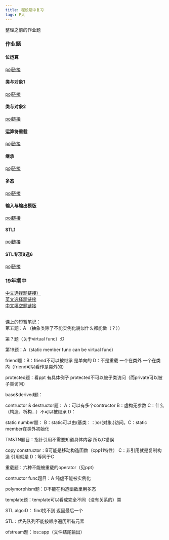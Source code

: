 ```yaml
---
title: 程设期中复习
tags: P大
---
```

整理之前的作业题

<!--more-->
### 作业题  

#### 位运算  
[poj链接](http://cxsjsx.openjudge.cn/hw202101/)  

#### 类与对象1  
[poj链接](http://cxsjsx.openjudge.cn/hw202102/)  

#### 类与对象2  
[poj链接](http://cxsjsx.openjudge.cn/hw202103/)  

#### 运算符重载  
[poj链接](http://cxsjsx.openjudge.cn/hw202104/)  

#### 继承  
[poj链接](http://cxsjsx.openjudge.cn/hw202105/)  

#### 多态  
[poj链接](http://cxsjsx.openjudge.cn/hw202106/)  

#### 输入与输出模版
[poj链接](http://cxsjsx.openjudge.cn/hw202107/)  

#### STL1  
[poj链接](http://cxsjsx.openjudge.cn/hw202108/)

#### STL专项8选6
[poj链接](http://cxsjsx.openjudge.cn/hw202109/)

### 19年期中
[中文选择题链接）](http://cxsjsx.openjudge.cn/2019midexamchoice/)  
[英文选择题链接](http://cxsjsx.openjudge.cn/2019midexamchoiceeng/)  
[中文填空题链接](http://cxsjsx.openjudge.cn/2019midexamcloze/)  
<br>

课上的短暂笔记：  
第五题：A （抽象类除了不能实例化貌似什么都能做（？））  

第？题（关于virtual func）:D  

第19题：A（static member func can be virtual func）  

friend题：B：friend不可以被继承 是单向的 D：不是重载 一个在类外 一个在类内（friend可以看作是类外的）  

protected题：看ppt 有具体例子 protected不可以被子类访问（而private可以被子类访问）  

base&derived题：  

contructor & destructor题： A：可以有多个contructor B：虚构无参数 C：什么（构造、析构...）不可以被继承  D：  

static number题： B：static可以由(基类：：)or(对象.)访问。C：static member在类外初始化  

TM&TN题目：指针引用不需要知道具体内容 所以C错误  

copy constructor：B可能是移动构造函数（cpp11特性） C：非引用就是复制构造 引用就是 D：等同于C

重载题：六种不能被重载的operator（见ppt）  

contructor func题目：A 纯虚不能被实例化 

polymorphism题：D不能在构造函数里用多态  

template题：template可以看成完全不同（没有关系的）类  

STL algo:D： find找不到 返回最后一个

STL：优先队列不能按顺序遍历所有元素  

ofstream题：ios::app（文件结尾输出）

